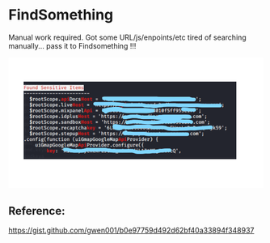 # FindSomething
Manual work required.
Got some URL/js/enpoints/etc tired of searching manually... pass it to Findsomething !!!



![](Images/3.png)

Reference:
----------
https://gist.github.com/gwen001/b0e97759d492d62bf40a33894f348937
